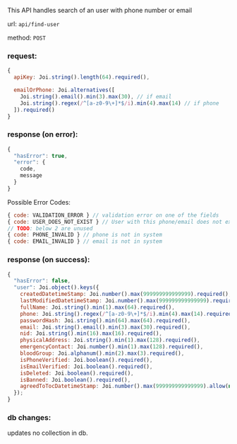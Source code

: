 This API handles search of an user with phone number or email

url: `api/find-user`

method: `POST`

### request: 
```js
{
  apiKey: Joi.string().length(64).required(),

  emailOrPhone: Joi.alternatives([
    Joi.string().email().min(3).max(30), // if email
    Joi.string().regex(/^[a-z0-9\+]*$/i).min(4).max(14) // if phone
  ]).required()
}
```

### response (on error):
```js
{
  "hasError": true,
  "error": {
    code,
    message
  }
}
```

Possible Error Codes:
```js
{ code: VALIDATION_ERROR } // validation error on one of the fields
{ code: USER_DOES_NOT_EXIST } // User with this phone/email does not exist
// TODO: below 2 are unused
{ code: PHONE_INVALID } // phone is not in system
{ code: EMAIL_INVALID } // email is not in system
```

### response (on success):
```js
{
  "hasError": false,
  "user": Joi.object().keys({
    createdDatetimeStamp: Joi.number().max(999999999999999).required(),
    lastModifiedDatetimeStamp: Joi.number().max(999999999999999).required(),
    fullName: Joi.string().min(1).max(64).required(),
    phone: Joi.string().regex(/^[a-z0-9\+]*$/i).min(4).max(14).required(),
    passwordHash: Joi.string().min(64).max(64).required(),
    email: Joi.string().email().min(3).max(30).required(),
    nid: Joi.string().min(16).max(16).required(),
    physicalAddress: Joi.string().min(1).max(128).required(),
    emergencyContact: Joi.number().min(1).max(128).required(),
    bloodGroup: Joi.alphanum().min(2).max(3).required(),
    isPhoneVerified: Joi.boolean().required(),
    isEmailVerified: Joi.boolean().required(),
    isDeleted: Joi.boolean().required(),
    isBanned: Joi.boolean().required(),
    agreedToTocDatetimeStamp: Joi.number().max(999999999999999).allow(null).required()
  });
}
```

### db changes:
updates no collection in db.